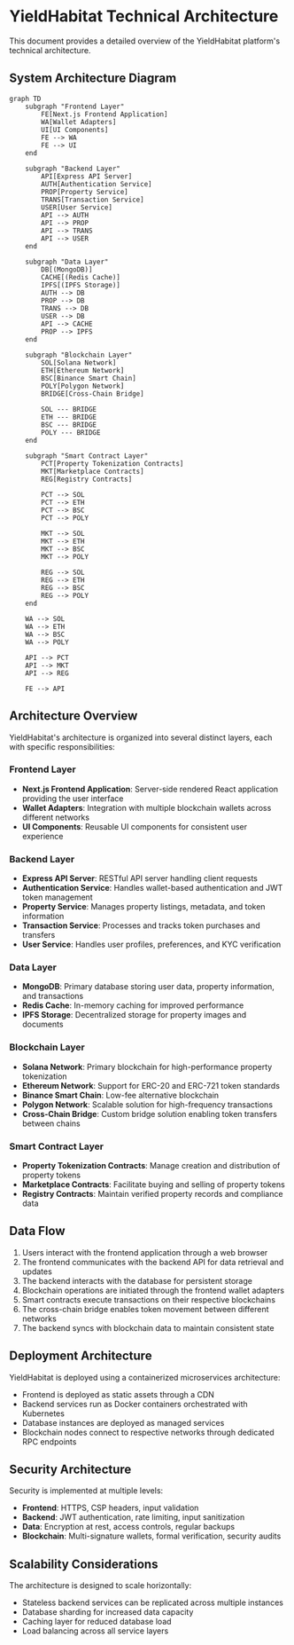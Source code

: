 # YieldHabitat Technical Architecture

This document provides a detailed overview of the YieldHabitat platform's technical architecture.

## System Architecture Diagram

```mermaid
graph TD
    subgraph "Frontend Layer"
        FE[Next.js Frontend Application]
        WA[Wallet Adapters]
        UI[UI Components]
        FE --> WA
        FE --> UI
    end

    subgraph "Backend Layer"
        API[Express API Server]
        AUTH[Authentication Service]
        PROP[Property Service]
        TRANS[Transaction Service]
        USER[User Service]
        API --> AUTH
        API --> PROP
        API --> TRANS
        API --> USER
    end

    subgraph "Data Layer"
        DB[(MongoDB)]
        CACHE[(Redis Cache)]
        IPFS[(IPFS Storage)]
        AUTH --> DB
        PROP --> DB
        TRANS --> DB
        USER --> DB
        API --> CACHE
        PROP --> IPFS
    end

    subgraph "Blockchain Layer"
        SOL[Solana Network]
        ETH[Ethereum Network]
        BSC[Binance Smart Chain]
        POLY[Polygon Network]
        BRIDGE[Cross-Chain Bridge]
        
        SOL --- BRIDGE
        ETH --- BRIDGE
        BSC --- BRIDGE
        POLY --- BRIDGE
    end

    subgraph "Smart Contract Layer"
        PCT[Property Tokenization Contracts]
        MKT[Marketplace Contracts]
        REG[Registry Contracts]
        
        PCT --> SOL
        PCT --> ETH
        PCT --> BSC
        PCT --> POLY
        
        MKT --> SOL
        MKT --> ETH
        MKT --> BSC
        MKT --> POLY
        
        REG --> SOL
        REG --> ETH
        REG --> BSC
        REG --> POLY
    end

    WA --> SOL
    WA --> ETH
    WA --> BSC
    WA --> POLY
    
    API --> PCT
    API --> MKT
    API --> REG

    FE --> API
```

## Architecture Overview

YieldHabitat's architecture is organized into several distinct layers, each with specific responsibilities:

### Frontend Layer
- **Next.js Frontend Application**: Server-side rendered React application providing the user interface
- **Wallet Adapters**: Integration with multiple blockchain wallets across different networks
- **UI Components**: Reusable UI components for consistent user experience

### Backend Layer
- **Express API Server**: RESTful API server handling client requests
- **Authentication Service**: Handles wallet-based authentication and JWT token management
- **Property Service**: Manages property listings, metadata, and token information
- **Transaction Service**: Processes and tracks token purchases and transfers
- **User Service**: Handles user profiles, preferences, and KYC verification

### Data Layer
- **MongoDB**: Primary database storing user data, property information, and transactions
- **Redis Cache**: In-memory caching for improved performance
- **IPFS Storage**: Decentralized storage for property images and documents

### Blockchain Layer
- **Solana Network**: Primary blockchain for high-performance property tokenization
- **Ethereum Network**: Support for ERC-20 and ERC-721 token standards
- **Binance Smart Chain**: Low-fee alternative blockchain
- **Polygon Network**: Scalable solution for high-frequency transactions
- **Cross-Chain Bridge**: Custom bridge solution enabling token transfers between chains

### Smart Contract Layer
- **Property Tokenization Contracts**: Manage creation and distribution of property tokens
- **Marketplace Contracts**: Facilitate buying and selling of property tokens
- **Registry Contracts**: Maintain verified property records and compliance data

## Data Flow

1. Users interact with the frontend application through a web browser
2. The frontend communicates with the backend API for data retrieval and updates
3. The backend interacts with the database for persistent storage
4. Blockchain operations are initiated through the frontend wallet adapters
5. Smart contracts execute transactions on their respective blockchains
6. The cross-chain bridge enables token movement between different networks
7. The backend syncs with blockchain data to maintain consistent state

## Deployment Architecture

YieldHabitat is deployed using a containerized microservices architecture:

- Frontend is deployed as static assets through a CDN
- Backend services run as Docker containers orchestrated with Kubernetes
- Database instances are deployed as managed services
- Blockchain nodes connect to respective networks through dedicated RPC endpoints

## Security Architecture

Security is implemented at multiple levels:

- **Frontend**: HTTPS, CSP headers, input validation
- **Backend**: JWT authentication, rate limiting, input sanitization
- **Data**: Encryption at rest, access controls, regular backups
- **Blockchain**: Multi-signature wallets, formal verification, security audits

## Scalability Considerations

The architecture is designed to scale horizontally:

- Stateless backend services can be replicated across multiple instances
- Database sharding for increased data capacity
- Caching layer for reduced database load
- Load balancing across all service layers 